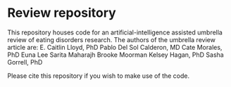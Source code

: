 # Review repository
This repository houses code for an artificial-intelligence assisted umbrella review of eating disorders research.
The authors of the umbrella review article are:
E. Caitlin Lloyd, PhD
Pablo Del Sol Calderon, MD 
Cate Morales, PhD
Euna Lee
Sarita Maharajh
Brooke Moorman
Kelsey Hagan, PhD
Sasha Gorrell, PhD 

Please cite this repository if you wish to make use of the code.
